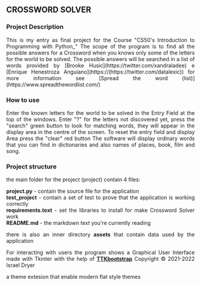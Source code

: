 ## CROSSWORD SOLVER

### Project Description
<div align = justify>
This is my entry as final project for the Course "CS50's Introduction to Programming with Python_"
The scope of the program is to find all the possible answers for a Crossword when you knows only some of the letters for the world to be solved.
The possible answers will be searched in a list of words provided by [Brooke Husic](https://twitter.com/xandraladee) e [Enrique Henestroza Anguiano](https://(https://twitter.com/datalexic)) for more information see [Spread the word (list)](https://www.spreadthewordlist.com/)
</div>

### How to use
<div align = justify>
Enter the known letters for the world to be solved in the Entry Field at the top of the windows. Enter "?" for the letters not discovered yet, press the "search" green button to look for matching words, they will appear in the display area in the centre of the screen.
To reset the entry field and display Area press the "clear" red button
The software will display ordinary words that you can find in dictionaries and also names of places, book, film and song.
</div>

### Project structure
<div align = justify>
the main folder for the project (project) contain 4 files:   

**project.py** - contain the source file for the application   
**test_project** - contain a set of test to prove that the application is working correctly    
**requirements.text** - set the libraries to install for make Crossword Solver work   
**README.md** - the markdown text you're currently reading

there is also an inner directory **assets** that contain data used by the application

For interacting with users the program shows a Graphical User Interface made  with Tkinter with the help of [**TTKbootstrap**](https://ttkbootstrap.readthedocs.io/en/latest/) Copyright © 2021-2022 Israel Dryer

 a theme extesion that enable modern flat style themes
</div>
